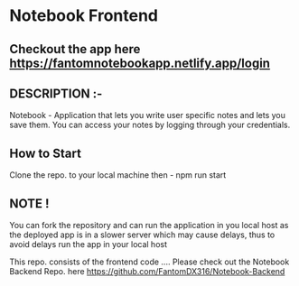 # Notebook Frontend

## Checkout the app here https://fantomnotebookapp.netlify.app/login


## DESCRIPTION :-
Notebook - Application that lets you write user specific notes and lets you save them. You can access your notes by logging through your credentials.

## How to Start
Clone the repo. to your local machine then - 
npm run start

## NOTE !  
You can fork the repository and can run the application in you local host as the deployed app is in a slower server which may cause delays, thus to avoid delays run the app in your local host

This repo. consists of the frontend code .... Please check out the Notebook Backend Repo. here  https://github.com/FantomDX316/Notebook-Backend

